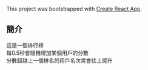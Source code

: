 This project was bootstrapped with [Create React App](https://github.com/facebook/create-react-app).

## 簡介

這是一個排行榜<br>
每0.5秒會隨機增加某個用戶的分數<br>
分數超越上一個排名的用戶名次將會往上爬升<br>
